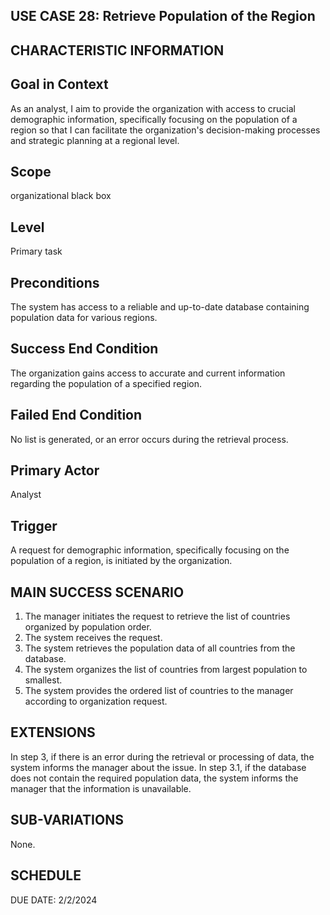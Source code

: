 USE CASE 28: Retrieve Population of the Region
---------------------------------

CHARACTERISTIC INFORMATION
------------------------------------------------------------------

Goal in Context
---------------------------------

As an analyst, I aim to provide the organization with access to crucial demographic information, specifically focusing on the population of a region so that I can facilitate the organization's decision-making processes and strategic planning at a regional level.


Scope
---------------------------------


organizational black box


Level
---------------------------------

Primary task


Preconditions
---------------------------------

The system has access to a reliable and up-to-date database containing population data for various regions.

Success End Condition
---------------------------------

The organization gains access to accurate and current information regarding the population of a specified region.

Failed End Condition
---------------------------------

No list is generated, or an error occurs during the retrieval process.

Primary Actor  
---------------------------------

Analyst

Trigger
---------------------------------

A request for demographic information, specifically focusing on the population of a region, is initiated by the organization.

MAIN SUCCESS SCENARIO
---------------------------------

1. The manager initiates the request to retrieve the list of countries organized by population order.
2. The system receives the request.
3. The system retrieves the population data of all countries from the database.
4. The system organizes the list of countries from largest population to smallest.
5. The system provides the ordered list of countries to the manager according to organization request. 

EXTENSIONS
---------------------------------

In step 3, if there is an error during the retrieval or processing of data, the system informs the manager about the issue.
In step 3.1, if the database does not contain the required population data, the system informs the manager that the information is unavailable.


SUB-VARIATIONS
---------------------------------

None.


SCHEDULE
---------------------------------

DUE DATE: 2/2/2024
